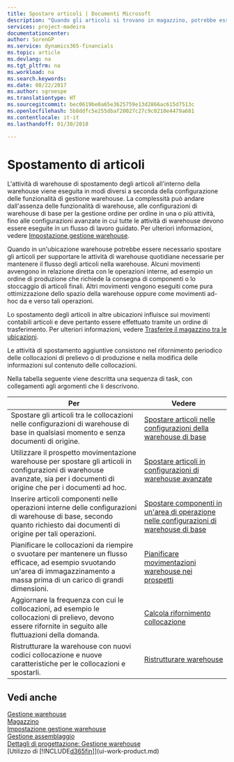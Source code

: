 ```yaml
---
title: Spostare articoli | Documenti Microsoft
description: "Quando gli articoli si trovano in magazzino, potrebbe essere necessario spostarli per supportare le attività di warehouse quotidiane necessarie per mantenere il flusso degli articoli nella warehouse. Alcuni movimenti avvengono in relazione diretta con le operazioni interne, ad esempio un ordine di produzione che richiede la consegna di componenti o lo stoccaggio di articoli finali. Altri movimenti vengono eseguiti come pura ottimizzazione dello spazio della warehouse oppure come movimenti ad-hoc da e verso tali operazioni."
services: project-madeira
documentationcenter: 
author: SorenGP
ms.service: dynamics365-financials
ms.topic: article
ms.devlang: na
ms.tgt_pltfrm: na
ms.workload: na
ms.search.keywords: 
ms.date: 08/22/2017
ms.author: sgroespe
ms.translationtype: HT
ms.sourcegitcommit: bec0619be0a65e3625759e13d2866ac615d7513c
ms.openlocfilehash: 5b8ddfc5e255dbaf20027c27c9c0210e4479a681
ms.contentlocale: it-it
ms.lasthandoff: 01/30/2018

---
```

# <a name="moving-items"></a>Spostamento di articoli
L'attività di warehouse di spostamento degli articoli all'interno della warehouse viene eseguita in modi diversi a seconda della configurazione delle funzionalità di gestione warehouse. La complessità può andare dall'assenza delle funzionalità di warehouse, alle configurazioni di warehouse di base per la gestione ordine per ordine in una o più attività, fino alle configurazioni avanzate in cui tutte le attività di warehouse devono essere eseguite in un flusso di lavoro guidato. Per ulteriori informazioni, vedere [Impostazione gestione warehouse](warehouse-setup-warehouse.md).

Quando in un'ubicazione warehouse potrebbe essere necessario spostare gli articoli per supportare le attività di warehouse quotidiane necessarie per mantenere il flusso degli articoli nella warehouse. Alcuni movimenti avvengono in relazione diretta con le operazioni interne, ad esempio un ordine di produzione che richiede la consegna di componenti o lo stoccaggio di articoli finali. Altri movimenti vengono eseguiti come pura ottimizzazione dello spazio della warehouse oppure come movimenti ad-hoc da e verso tali operazioni.

Lo spostamento degli articoli in altre ubicazioni influisce sui movimenti contabili articoli e deve pertanto essere effettuato tramite un ordine di trasferimento. Per ulteriori informazioni, vedere [Trasferire il magazzino tra le ubicazioni](inventory-how-transfer-between-locations.md).  

Le attività di spostamento aggiuntive consistono nel rifornimento periodico delle collocazioni di prelievo o di produzione e nella modifica delle informazioni sul contenuto delle collocazioni.  

 Nella tabella seguente viene descritta una sequenza di task, con collegamenti agli argomenti che li descrivono.   

|**Per**|**Vedere**|  
|------------|-------------|  
|Spostare gli articoli tra le collocazioni nelle configurazioni di warehouse di base in qualsiasi momento e senza documenti di origine.|[Spostare articoli nelle configurazioni della warehouse di base](warehouse-how-to-move-items-ad-hoc-in-basic-warehousing.md)|
|Utilizzare il prospetto movimentazione warehouse per spostare gli articoli in configurazioni di warehouse avanzate, sia per i documenti di origine che per i documenti ad hoc.|[Spostare articoli in configurazioni di warehouse avanzate](warehouse-how-to-move-items-in-advanced-warehousing.md)|  
|Inserire articoli componenti nelle operazioni interne delle configurazioni di warehouse di base, secondo quanto richiesto dai documenti di origine per tali operazioni.|[Spostare componenti in un'area di operazione nelle configurazioni di warehouse di base](warehouse-how-to-move-components-to-an-operation-area-in-basic-warehousing.md)|
|Pianificare le collocazioni da riempire o svuotare per mantenere un flusso efficace, ad esempio svuotando un'area di immagazzinamento a massa prima di un carico di grandi dimensioni.|[Pianificare movimentazioni warehouse nei prospetti](warehouse-how-to-plan-warehouse-movements-in-worksheets.md)|
|Aggiornare la frequenza con cui le collocazioni, ad esempio le collocazioni di prelievo, devono essere rifornite in seguito alle fluttuazioni della domanda.|[Calcola rifornimento collocazione](warehouse-how-to-calculate-bin-replenishment.md)|
|Ristrutturare la warehouse con nuovi codici collocazione e nuove caratteristiche per le collocazioni e spostarli.|[Ristrutturare warehouse](warehouse-how-to-restructure-warehouses.md)|  

## <a name="see-also"></a>Vedi anche  
[Gestione warehouse](warehouse-manage-warehouse.md)  
[Magazzino](inventory-manage-inventory.md)  
[Impostazione gestione warehouse](warehouse-setup-warehouse.md)     
[Gestione assemblaggio](assembly-assemble-items.md)    
[Dettagli di progettazione: Gestione warehouse](design-details-warehouse-management.md)  
[Utilizzo di [!INCLUDE[d365fin](includes/d365fin_md.md)]](ui-work-product.md)

